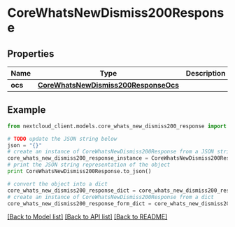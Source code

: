 # CoreWhatsNewDismiss200Response


## Properties
Name | Type | Description | Notes
------------ | ------------- | ------------- | -------------
**ocs** | [**CoreWhatsNewDismiss200ResponseOcs**](CoreWhatsNewDismiss200ResponseOcs.md) |  | 

## Example

```python
from nextcloud_client.models.core_whats_new_dismiss200_response import CoreWhatsNewDismiss200Response

# TODO update the JSON string below
json = "{}"
# create an instance of CoreWhatsNewDismiss200Response from a JSON string
core_whats_new_dismiss200_response_instance = CoreWhatsNewDismiss200Response.from_json(json)
# print the JSON string representation of the object
print CoreWhatsNewDismiss200Response.to_json()

# convert the object into a dict
core_whats_new_dismiss200_response_dict = core_whats_new_dismiss200_response_instance.to_dict()
# create an instance of CoreWhatsNewDismiss200Response from a dict
core_whats_new_dismiss200_response_form_dict = core_whats_new_dismiss200_response.from_dict(core_whats_new_dismiss200_response_dict)
```
[[Back to Model list]](../README.md#documentation-for-models) [[Back to API list]](../README.md#documentation-for-api-endpoints) [[Back to README]](../README.md)


